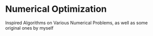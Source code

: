 # Numerical Optimization
 Inspired Algorithms on Various Numerical Problems, as well as some original ones by myself
